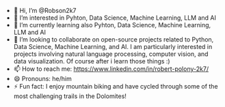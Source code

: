 - 👋 Hi, I’m @Robson2k7
- 👀 I’m interested in Pyhton, Data Science, Machine Learning, LLM and AI
- 🌱 I’m currently learning also Pyhton, Data Science, Machine Learning, LLM and AI
- 💞️ I’m looking to collaborate on open-source projects related to Python, Data Science, Machine Learning, and AI. I am particularly interested in projects involving natural language processing, computer vision, and data visualization. Of course after i learn those things :)
- 📫 How to reach me: https://www.linkedin.com/in/robert-polony-2k7/
- 😄 Pronouns: he/him
- ⚡ Fun fact: I enjoy mountain biking and have cycled through some of the most challenging trails in the Dolomites!

<!---
Robson2k7/Robson2k7 is a ✨ special ✨ repository because its `README.md` (this file) appears on your GitHub profile.
You can click the Preview link to take a look at your changes.
--->
